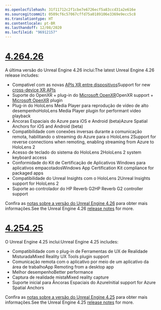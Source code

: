 ```yaml
---
ms.openlocfilehash: 31f11712c2f1cbe7e6726ecf5a83ccd31a2e616e
ms.sourcegitcommit: 0509cf6c57067cffd75a0189106e3369e9ecc5c8
ms.translationtype: HT
ms.contentlocale: pt-BR
ms.lasthandoff: 12/08/2020
ms.locfileid: "96912157"
---
```

# <a name="426"></a>[<span data-ttu-id="2fc0e-101">4.26</span><span class="sxs-lookup"><span data-stu-id="2fc0e-101">4.26</span></span>](#tab/ue426)

<span data-ttu-id="2fc0e-102">A última versão do Unreal Engine 4.26 inclui:</span><span class="sxs-lookup"><span data-stu-id="2fc0e-102">The latest Unreal Engine 4.26 release includes:</span></span>
* <span data-ttu-id="2fc0e-103">Compatível com as novas [APIs XR entre dispositivos](https://docs.microsoft.com/windows/mixed-reality/develop/unreal/unreal-porting)</span><span class="sxs-lookup"><span data-stu-id="2fc0e-103">Support for new [cross-device XR APIs](https://docs.microsoft.com/windows/mixed-reality/develop/unreal/unreal-porting)</span></span>
* <span data-ttu-id="2fc0e-104">Suporte do OpenXR + plug-in do [Microsoft OpenXR](https://github.com/microsoft/Microsoft-OpenXR-Unreal)</span><span class="sxs-lookup"><span data-stu-id="2fc0e-104">OpenXR support + [Microsoft OpenXR](https://github.com/microsoft/Microsoft-OpenXR-Unreal) plugin</span></span> 
* <span data-ttu-id="2fc0e-105">Plug-in do HoloLens Media Player para reprodução de vídeo de alto desempenho</span><span class="sxs-lookup"><span data-stu-id="2fc0e-105">HoloLens Media Player plugin for performant video playback</span></span>
* <span data-ttu-id="2fc0e-106">Âncoras Espaciais do Azure para iOS e Android (beta)</span><span class="sxs-lookup"><span data-stu-id="2fc0e-106">Azure Spatial Anchors for iOS and Android (beta)</span></span>
* <span data-ttu-id="2fc0e-107">Compatibilidade com conexões inversas durante a comunicação remota, habilitando o streaming do Azure para o HoloLens 2</span><span class="sxs-lookup"><span data-stu-id="2fc0e-107">Support for reverse connections when remoting, enabling streaming from Azure to HoloLens 2</span></span>
* <span data-ttu-id="2fc0e-108">Acesso de teclado do sistema do HoloLens 2</span><span class="sxs-lookup"><span data-stu-id="2fc0e-108">HoloLens 2 system keyboard access</span></span>
* <span data-ttu-id="2fc0e-109">Conformidade do Kit de Certificação de Aplicativos Windows para aplicativos empacotados</span><span class="sxs-lookup"><span data-stu-id="2fc0e-109">Windows App Certification Kit compliance for packaged apps</span></span>
* <span data-ttu-id="2fc0e-110">Compatibilidade do Unreal Insights com o HoloLens 2</span><span class="sxs-lookup"><span data-stu-id="2fc0e-110">Unreal Insights support for HoloLens 2</span></span>
* <span data-ttu-id="2fc0e-111">Suporte ao controlador do HP Reverb G2</span><span class="sxs-lookup"><span data-stu-id="2fc0e-111">HP Reverb G2 controller support</span></span>

<span data-ttu-id="2fc0e-112">Confira as <a href="https://docs.unrealengine.com/Support/Builds/ReleaseNotes/4_26/index.html" target="_blank" title="notas sobre a versão do Unreal Engine 4.26">notas sobre a versão do Unreal Engine 4.26</a> para obter mais informações.</span><span class="sxs-lookup"><span data-stu-id="2fc0e-112">See the Unreal Engine 4.26 <a href="https://docs.unrealengine.com/Support/Builds/ReleaseNotes/4_26/index.html" target="_blank" title="Unreal Engine 4.26 release notes">release notes</a> for more.</span></span> 


# <a name="425"></a>[<span data-ttu-id="2fc0e-113">4.25</span><span class="sxs-lookup"><span data-stu-id="2fc0e-113">4.25</span></span>](#tab/ue425)

<span data-ttu-id="2fc0e-114">O Unreal Engine 4.25 inclui:</span><span class="sxs-lookup"><span data-stu-id="2fc0e-114">Unreal Engine 4.25 includes:</span></span>
* <span data-ttu-id="2fc0e-115">Compatibilidade com o plug-in de Ferramentas de UX de Realidade Misturada</span><span class="sxs-lookup"><span data-stu-id="2fc0e-115">Mixed Reality UX Tools plugin support</span></span>
* <span data-ttu-id="2fc0e-116">Comunicação remota com o aplicativo por meio de um aplicativo da área de trabalho</span><span class="sxs-lookup"><span data-stu-id="2fc0e-116">App Remoting from a desktop app</span></span>
* <span data-ttu-id="2fc0e-117">Melhor desempenho</span><span class="sxs-lookup"><span data-stu-id="2fc0e-117">Better performance</span></span>
* <span data-ttu-id="2fc0e-118">Captura de realidade mista</span><span class="sxs-lookup"><span data-stu-id="2fc0e-118">Mixed reality capture</span></span>
* <span data-ttu-id="2fc0e-119">Suporte inicial para Âncoras Espaciais do Azure</span><span class="sxs-lookup"><span data-stu-id="2fc0e-119">Initial support for Azure Spatial Anchors</span></span>

<span data-ttu-id="2fc0e-120">Confira as <a href="https://docs.unrealengine.com/Support/Builds/ReleaseNotes/4_25/index.html" target="_blank" title="notas sobre a versão do Unreal Engine 4.25">notas sobre a versão do Unreal Engine 4.25</a> para obter mais informações.</span><span class="sxs-lookup"><span data-stu-id="2fc0e-120">See the Unreal Engine 4.25 <a href="https://docs.unrealengine.com/Support/Builds/ReleaseNotes/4_25/index.html" target="_blank" title="Unreal Engine 4.25 release notes">release notes</a> for more.</span></span> 
